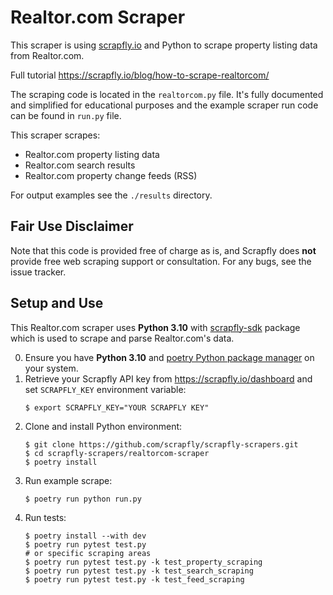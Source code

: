 # Realtor.com Scraper

This scraper is using [scrapfly.io](https://scrapfly.io/) and Python to scrape property listing data from Realtor.com. 

Full tutorial <https://scrapfly.io/blog/how-to-scrape-realtorcom/>

The scraping code is located in the `realtorcom.py` file. It's fully documented and simplified for educational purposes and the example scraper run code can be found in `run.py` file.

This scraper scrapes:
- Realtor.com property listing data
- Realtor.com search results
- Realtor.com property change feeds (RSS)

For output examples see the `./results` directory.

## Fair Use Disclaimer

Note that this code is provided free of charge as is, and Scrapfly does __not__ provide free web scraping support or consultation. For any bugs, see the issue tracker.

## Setup and Use

This Realtor.com scraper uses __Python 3.10__ with [scrapfly-sdk](https://pypi.org/project/scrapfly-sdk/) package which is used to scrape and parse Realtor.com's data.

0. Ensure you have __Python 3.10__ and [poetry Python package manager](https://python-poetry.org/docs/#installation) on your system.
1. Retrieve your Scrapfly API key from <https://scrapfly.io/dashboard> and set `SCRAPFLY_KEY` environment variable:
    ```shell
    $ export SCRAPFLY_KEY="YOUR SCRAPFLY KEY"
    ```
2. Clone and install Python environment:
    ```shell
    $ git clone https://github.com/scrapfly/scrapfly-scrapers.git
    $ cd scrapfly-scrapers/realtorcom-scraper
    $ poetry install
    ```
3. Run example scrape:
    ```shell
    $ poetry run python run.py
    ```
4. Run tests:
    ```shell
    $ poetry install --with dev
    $ poetry run pytest test.py
    # or specific scraping areas
    $ poetry run pytest test.py -k test_property_scraping
    $ poetry run pytest test.py -k test_search_scraping
    $ poetry run pytest test.py -k test_feed_scraping
    ```

